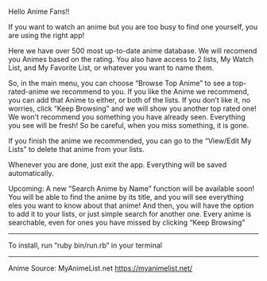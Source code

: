 Hello Anime Fans!!

If you want to watch an anime but you are too busy to find one yourself, you are using the right app!

Here we have over 500 most up-to-date anime database. We will recomend you Animes based on the rating.
You also have access to 2 lists, My Watch List, and My Favorite List, or whatever you want to name them.

So, in the main menu, you can choose “Browse Top Anime” to see a top-rated-anime we recommend to you.
If you like the Anime we recommend, you can add that Anime to either, or both of the lists.
If you don’t like it, no worries, click “Keep Browsing” and we will show you another top rated one!
We won’t recommend you something you have already seen. Everything you see will be fresh!
So be careful, when you miss something, it is gone.

If you finish the anime we recommended, you can go to the “View/Edit My Lists” to delete that anime from your lists.

Whenever you are done, just exit the app. Everything will be saved automatically.

Upcoming: A new “Search Anime by Name” function will be available soon! You will be able to find the anime by its title, and you will see everything eles you want to know about that anime! And then, you will have the option to add it to your lists, or just simple search for another one. Every anime is searchable, even for ones you have missed by clicking “Keep Browsing”

______________________________

To install, run “ruby bin/run.rb” in your terminal
______________________________

Anime Source: MyAnimeList.net
https://myanimelist.net/

